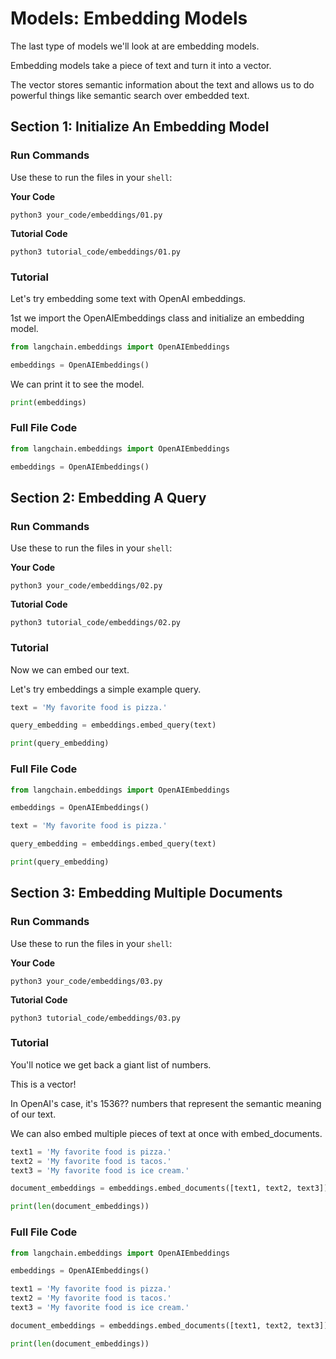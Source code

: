 # Models: Embedding Models

The last type of models we'll look at are embedding models.

Embedding models take a piece of text and turn it into a vector.

The vector stores semantic information about the text and allows us to do powerful things like semantic search over embedded text.

## Section 1: Initialize An Embedding Model

### Run Commands

Use these to run the files in your `shell`:

**Your Code**

```
python3 your_code/embeddings/01.py
```

**Tutorial Code**

```
python3 tutorial_code/embeddings/01.py
```

### Tutorial

Let's try embedding some text with OpenAI embeddings.

1st we import the OpenAIEmbeddings class and initialize an embedding model.

```python
from langchain.embeddings import OpenAIEmbeddings

embeddings = OpenAIEmbeddings()
```

We can print it to see the model.

```python
print(embeddings)
```

### Full File Code

```python
from langchain.embeddings import OpenAIEmbeddings

embeddings = OpenAIEmbeddings()
```

## Section 2: Embedding A Query

### Run Commands

Use these to run the files in your `shell`:

**Your Code**

```
python3 your_code/embeddings/02.py
```

**Tutorial Code**

```
python3 tutorial_code/embeddings/02.py
```

### Tutorial

Now we can embed our text.

Let's try embeddings a simple example query.

```python
text = 'My favorite food is pizza.'

query_embedding = embeddings.embed_query(text)

print(query_embedding)
```

### Full File Code

```python
from langchain.embeddings import OpenAIEmbeddings

embeddings = OpenAIEmbeddings()

text = 'My favorite food is pizza.'

query_embedding = embeddings.embed_query(text)

print(query_embedding)
```

## Section 3: Embedding Multiple Documents

### Run Commands

Use these to run the files in your `shell`:

**Your Code**

```
python3 your_code/embeddings/03.py
```

**Tutorial Code**

```
python3 tutorial_code/embeddings/03.py
```

### Tutorial

You'll notice we get back a giant list of numbers.

This is a vector!

In OpenAI's case, it's 1536?? numbers that represent the semantic meaning of our text.

We can also embed multiple pieces of text at once with embed_documents.

```python
text1 = 'My favorite food is pizza.'
text2 = 'My favorite food is tacos.'
text3 = 'My favorite food is ice cream.'

document_embeddings = embeddings.embed_documents([text1, text2, text3])

print(len(document_embeddings))
```

### Full File Code

```python
from langchain.embeddings import OpenAIEmbeddings

embeddings = OpenAIEmbeddings()

text1 = 'My favorite food is pizza.'
text2 = 'My favorite food is tacos.'
text3 = 'My favorite food is ice cream.'

document_embeddings = embeddings.embed_documents([text1, text2, text3])

print(len(document_embeddings))
```